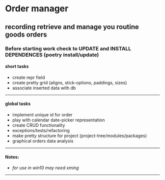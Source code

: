 # Order manager

## recording retrieve and manage you routine goods orders

### Before starting work check to UPDATE and INSTALL DEPENDENCES (poetry install/update)

#### short tasks

- create repr field
- create pretty grid (aligns, stick-options, paddings, sizes)
- associate inserted data with db

---

#### global tasks

- implement unique id for order
- play with calendar date-picker representation
- create CRUD functionality
- exceptions/tests/refactoring
- make pretty structure for project (project-tree/modules/packages)
- graphical orders data analysis

---

#### Notes:
- _for use in win10 may need xming_

---
